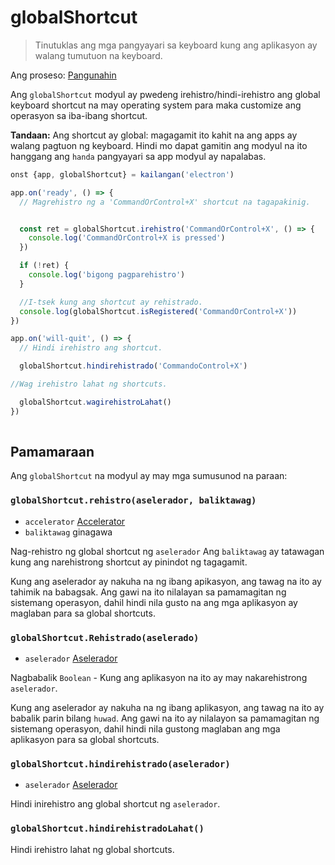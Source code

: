 # globalShortcut

> Tinutuklas ang mga pangyayari sa keyboard kung ang aplikasyon ay walang tumutuon na keyboard.

Ang proseso: [Pangunahin](../glossary.md#main-process)

Ang `globalShortcut` modyul ay pwedeng irehistro/hindi-irehistro ang global keyboard shortcut na may operating system para maka customize ang operasyon sa iba-ibang shortcut.

**Tandaan:** Ang shortcut ay global: magagamit ito kahit na ang apps ay walang pagtuon ng keyboard. Hindi mo dapat gamitin ang modyul na ito hanggang ang `handa` pangyayari sa app modyul ay napalabas.

```javascript
onst {app, globalShortcut} = kailangan('electron')

app.on('ready', () => {
  // Magrehistro ng a 'CommandOrControl+X' shortcut na tagapakinig.


  const ret = globalShortcut.irehistro('CommandOrControl+X', () => {
    console.log('CommandOrControl+X is pressed')
  })

  if (!ret) {
    console.log('bigong pagparehistro')
  }

  //I-tsek kung ang shortcut ay rehistrado.
  console.log(globalShortcut.isRegistered('CommandOrControl+X'))
})

app.on('will-quit', () => {
  // Hindi irehistro ang shortcut.

  globalShortcut.hindirehistrado('CommandoControl+X')

//Wag irehistro lahat ng shortcuts.

  globalShortcut.wagirehistroLahat()
})
 
```

## Pamamaraan

Ang `globalShortcut` na modyul ay may mga sumusunod na paraan:

### `globalShortcut.rehistro(aselerador, baliktawag)`

* `accelerator` [Accelerator](accelerator.md) 
* `baliktawag` ginagawa

Nag-rehistro ng global shortcut ng `aselerador` Ang `baliktawag` ay tatawagan kung ang narehistrong shortcut ay pinindot ng tagagamit.

Kung ang aselerador ay nakuha na ng ibang apikasyon, ang tawag na ito ay tahimik na babagsak. Ang gawi na ito nilalayan sa pamamagitan ng sistemang operasyon, dahil hindi nila gusto na ang mga aplikasyon ay maglaban para sa global shortcuts.

### `globalShortcut.Rehistrado(aselerado)`

* `aselerador` [Aselerador](accelerator.md) 

Nagbabalik `Boolean` - Kung ang aplikasyon na ito ay may nakarehistrong `aselerador`.

Kung ang aselerador ay nakuha na ng ibang aplikasyon, ang tawag na ito ay babalik parin bilang `huwad`. Ang gawi na ito ay nilalayon sa pamamagitan ng sistemang operasyon, dahil hindi nila gustong maglaban ang mga aplikasyon para sa global shortcuts.

### `globalShortcut.hindirehistrado(aselerador)`

* `aselerador` [Aselerador](accelerator.md) 

Hindi inirehistro ang global shortcut ng `aselerador`.

### `globalShortcut.hindirehistradoLahat()`

Hindi irehistro lahat ng global shortcuts.